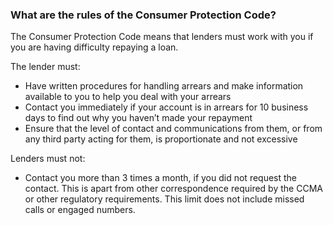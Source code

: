 ###  **What are the rules of the Consumer Protection Code?**

The Consumer Protection Code means that lenders must work with you if you are
having difficulty repaying a loan.

The lender must:

  * Have written procedures for handling arrears and make information available to you to help you deal with your arrears 
  * Contact you immediately if your account is in arrears for 10 business days to find out why you haven’t made your repayment 
  * Ensure that the level of contact and communications from them, or from any third party acting for them, is proportionate and not excessive 

Lenders must not:

  * Contact you more than 3 times a month, if you did not request the contact. This is apart from other correspondence required by the CCMA or other regulatory requirements. This limit does not include missed calls or engaged numbers. 
